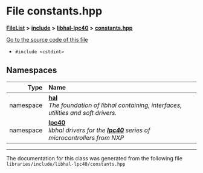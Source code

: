

# File constants.hpp



[**FileList**](files.md) **>** [**include**](dir_cba0faac6e93618a6e2539705915bd70.md) **>** [**libhal-lpc40**](dir_2fff134b595a3a874b0307aab0eea726.md) **>** [**constants.hpp**](libhal-lpc40_2constants_8hpp.md)

[Go to the source code of this file](libhal-lpc40_2constants_8hpp_source.md)



* `#include <cstdint>`













## Namespaces

| Type | Name |
| ---: | :--- |
| namespace | [**hal**](namespacehal.md) <br>_The foundation of libhal containing, interfaces, utilities and soft drivers._  |
| namespace | [**lpc40**](namespacehal_1_1lpc40.md) <br>_libhal drivers for the_ [_**lpc40**_](namespacehal_1_1lpc40.md) _series of microcontrollers from NXP_ |





















































------------------------------
The documentation for this class was generated from the following file `libraries/include/libhal-lpc40/constants.hpp`


